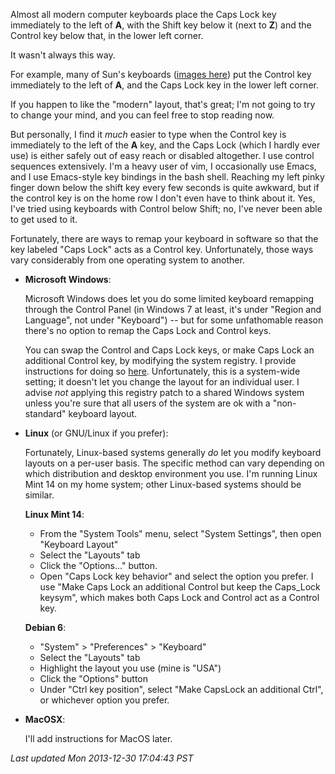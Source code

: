 <!-- Title: Where should the control key be? -->
<!-- URL:   TBD -->

Almost all modern computer keyboards place the Caps Lock key
immediately to the left of **A**, with the Shift key below it (next
to **Z**) and the Control key below that, in the lower left corner.

It wasn't always this way.

For example, many of Sun's keyboards ([images
here](http://xahlee.info/kbd/sun_microsystems_keyboard.html)) put the
Control key immediately to the left of **A**, and the Caps Lock key
in the lower left corner.

If you happen to like the "modern" layout, that's great; I'm not going
to try to change your mind, and you can feel free to stop reading now.

But personally, I find it *much* easier to type when the Control
key is immediately to the left of the **A** key, and the Caps Lock
(which I hardly ever use) is either safely out of easy reach or
disabled altogether.  I use control sequences extensively. I'm a
heavy user of vim, I occasionally use Emacs, and I use Emacs-style
key bindings in the bash shell.  Reaching my left pinky finger down
below the shift key every few seconds is quite awkward, but if the
control key is on the home row I don't even have to think about it.
Yes, I've tried using keyboards with Control below Shift; no, I've
never been able to get used to it.

Fortunately, there are ways to remap your keyboard in software so that
the key labeled "Caps Lock" acts as a Control key.  Unfortunately,
those ways vary considerably from one operating system to another.

- **Microsoft Windows**:

  Microsoft Windows does let you do some limited keyboard remapping
  through the Control Panel (in Windows 7 at least, it's under "Region
  and Language", not under "Keyboard") -- but for some unfathomable
  reason there's no option to remap the Caps Lock and Control keys.

  You can swap the Control and Caps Lock keys, or make
  Caps Lock an additional Control key, by modifying the
  system registry.  I provide instructions for doing so
  [here](https://github.com/Keith-S-Thompson/no-caps-lock).
  Unfortunately, this is a system-wide setting; it doesn't let you
  change the layout for an individual user.  I advise *not* applying
  this registry patch to a shared Windows system unless you're sure that
  all users of the system are ok with a "non-standard" keyboard layout.

- **Linux** (or GNU/Linux if you prefer):

  Fortunately, Linux-based systems generally *do* let you modify keyboard
  layouts on a per-user basis.  The specific method can vary depending on
  which distribution and desktop environment you use.  I'm running Linux
  Mint 14 on my home system; other Linux-based systems should be similar.

  **Linux Mint 14**:

    - From the "System Tools" menu, select "System Settings", then
      open "Keyboard Layout"
    - Select the "Layouts" tab
    - Click the "Options..."  button.
    - Open "Caps Lock key behavior" and select the
      option you prefer.  I use "Make Caps Lock an additional Control but
      keep the Caps_Lock keysym", which makes both Caps Lock and Control
      act as a Control key.

  **Debian 6**:

    - "System" > "Preferences" > "Keyboard"
    - Select the "Layouts" tab
    - Highlight the layout you use (mine is "USA")
    - Click the "Options" button
    - Under "Ctrl key position", select "Make CapsLock an additional
      Ctrl", or whichever option you prefer.

- **MacOSX**:

  I'll add instructions for MacOS later.

*Last updated Mon 2013-12-30 17:04:43 PST*
